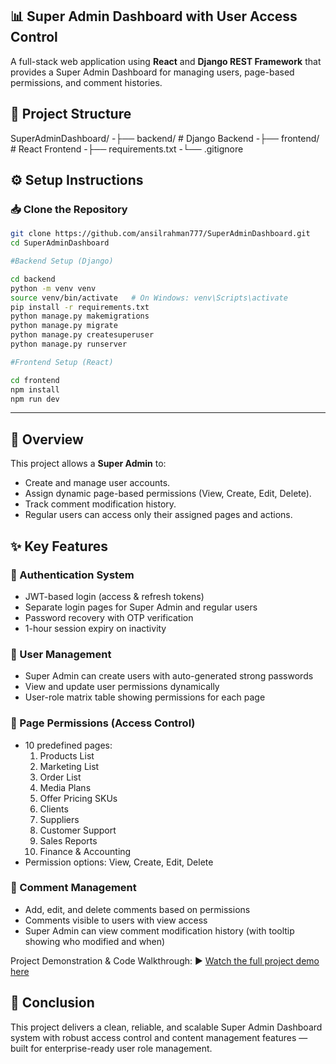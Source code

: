 ## 📊 Super Admin Dashboard with User Access Control

A full-stack web application using **React** and **Django REST Framework** that provides a Super Admin Dashboard for managing users, page-based permissions, and comment histories.


## 📂 Project Structure

SuperAdminDashboard/
-├── backend/ # Django Backend
-├── frontend/ # React Frontend
-├── requirements.txt
-└── .gitignore



## ⚙️ Setup Instructions

### 📥 Clone the Repository
```bash
git clone https://github.com/ansilrahman777/SuperAdminDashboard.git
cd SuperAdminDashboard

#Backend Setup (Django)

cd backend
python -m venv venv
source venv/bin/activate   # On Windows: venv\Scripts\activate
pip install -r requirements.txt
python manage.py makemigrations
python manage.py migrate
python manage.py createsuperuser
python manage.py runserver

#Frontend Setup (React)

cd frontend
npm install
npm run dev

```
---

## 📌 Overview

This project allows a **Super Admin** to:
- Create and manage user accounts.
- Assign dynamic page-based permissions (View, Create, Edit, Delete).
- Track comment modification history.
- Regular users can access only their assigned pages and actions.



## ✨ Key Features

### 🔐 Authentication System
- JWT-based login (access & refresh tokens)
- Separate login pages for Super Admin and regular users
- Password recovery with OTP verification
- 1-hour session expiry on inactivity

### 👥 User Management
- Super Admin can create users with auto-generated strong passwords
- View and update user permissions dynamically
- User-role matrix table showing permissions for each page

### 📄 Page Permissions (Access Control)
- 10 predefined pages:
  1. Products List
  2. Marketing List
  3. Order List
  4. Media Plans
  5. Offer Pricing SKUs
  6. Clients
  7. Suppliers
  8. Customer Support
  9. Sales Reports
  10. Finance & Accounting
- Permission options: View, Create, Edit, Delete

### 💬 Comment Management
- Add, edit, and delete comments based on permissions
- Comments visible to users with view access
- Super Admin can view comment modification history (with tooltip showing who modified and when)



Project Demonstration & Code Walkthrough:
▶️ [Watch the full project demo here](https://drive.google.com/file/d/1LCg31mbYZPi8zUrIsvj5kSp6HsUlgE4g/view?usp=sharing)


## 📌 Conclusion
This project delivers a clean, reliable, and scalable Super Admin Dashboard system with robust access control and content management features — built for enterprise-ready user role management.
